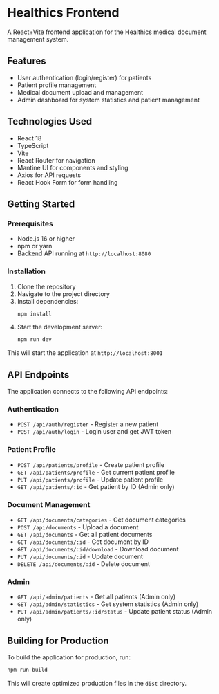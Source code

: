 # Healthics Frontend

A React+Vite frontend application for the Healthics medical document management system.

## Features

- User authentication (login/register) for patients
- Patient profile management
- Medical document upload and management
- Admin dashboard for system statistics and patient management

## Technologies Used

- React 18
- TypeScript
- Vite
- React Router for navigation
- Mantine UI for components and styling
- Axios for API requests
- React Hook Form for form handling

## Getting Started

### Prerequisites

- Node.js 16 or higher
- npm or yarn
- Backend API running at `http://localhost:8080`

### Installation

1. Clone the repository
2. Navigate to the project directory
3. Install dependencies:
   ```bash
   npm install
   ```
4. Start the development server:
   ```bash
   npm run dev
   ```
   
This will start the application at `http://localhost:8001`

## API Endpoints

The application connects to the following API endpoints:

### Authentication
- `POST /api/auth/register` - Register a new patient
- `POST /api/auth/login` - Login user and get JWT token

### Patient Profile
- `POST /api/patients/profile` - Create patient profile
- `GET /api/patients/profile` - Get current patient profile
- `PUT /api/patients/profile` - Update patient profile
- `GET /api/patients/:id` - Get patient by ID (Admin only)

### Document Management
- `GET /api/documents/categories` - Get document categories
- `POST /api/documents` - Upload a document
- `GET /api/documents` - Get all patient documents
- `GET /api/documents/:id` - Get document by ID
- `GET /api/documents/:id/download` - Download document
- `PUT /api/documents/:id` - Update document
- `DELETE /api/documents/:id` - Delete document

### Admin
- `GET /api/admin/patients` - Get all patients (Admin only)
- `GET /api/admin/statistics` - Get system statistics (Admin only)
- `PUT /api/admin/patients/:id/status` - Update patient status (Admin only)

## Building for Production

To build the application for production, run:

```bash
npm run build
```

This will create optimized production files in the `dist` directory.